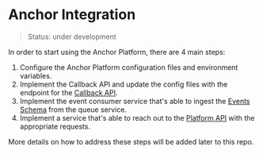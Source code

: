 # Anchor Integration

> Status: under development

In order to start using the Anchor Platform, there are 4 main steps:

1. Configure the Anchor Platform configuration files and environment variables.
2. Implement the Callback API and update the config files with the endpoint for the [Callback API].
3. Implement the event consumer service that's able to ingest the [Events Schema] from the queue service.
4. Implement a service that's able to reach out to the [Platform API] with the appropriate requests.

[Callback API]: Callbacks%20API.yml
[Events Schema]: Events%20Schema.yml
[Platform API]: Platform%20API.yml

More details on how to address these steps will be added later to this repo.
